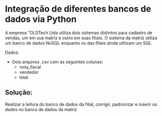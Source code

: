 # Integração de diferentes bancos de dados via Python

<p> A empresa "OLDTech Ltda utiliza dois sistemas distintos para cadastro de vendas, um em sua matriz e outro em suas filiais. O sistema da matriz utiliza um banco de dados NoSQL enquanto os das filiais ainda utilizam um SQL.

<p> Dados:

- Dois arquivos .csv com as seguintes colunas:
    - nota_fiscal
    - vendedor
    - total

## Solução: 

<p> Realizar a leitura do banco de dados da filial, corrigir, padronizar e inserir os dados no banco de dados da matriz